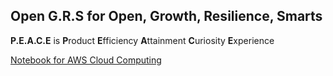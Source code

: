 
## Open G.R.S for Open, Growth, Resilience, Smarts

**P.E.A.C.E** is
  **P**roduct
  **E**fficiency
  **A**ttainment
  **C**uriosity
  **E**xperience
 

[Notebook for AWS Cloud Computing](https://wenyanzhu.github.io/noteaws/)
